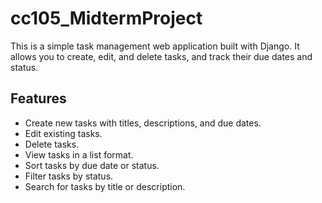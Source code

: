# cc105_MidtermProject

This is a simple task management web application built with Django. It allows you to create, edit, and delete tasks, and track their due dates and status.

## Features

* Create new tasks with titles, descriptions, and due dates.
* Edit existing tasks.
* Delete tasks.
* View tasks in a list format.
* Sort tasks by due date or status.
* Filter tasks by status.
* Search for tasks by title or description.

